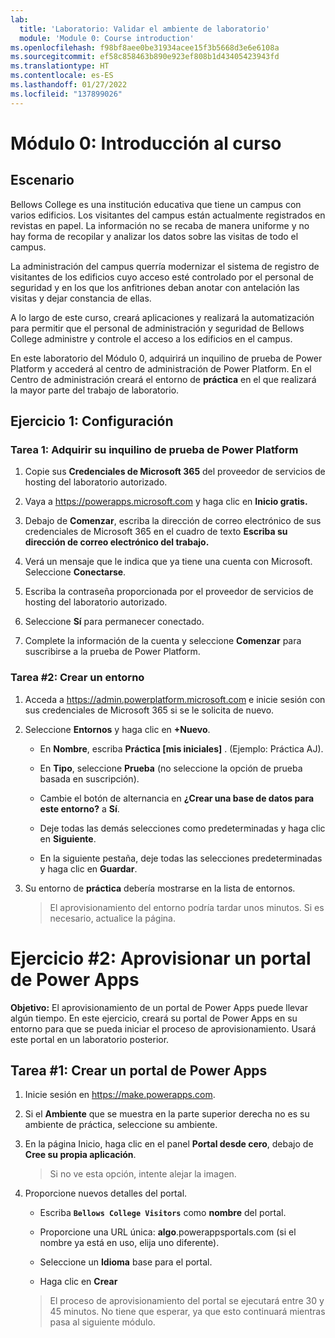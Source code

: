 ```yaml
---
lab:
  title: 'Laboratorio: Validar el ambiente de laboratorio'
  module: 'Module 0: Course introduction'
ms.openlocfilehash: f98bf8aee0be31934acee15f3b5668d3e6e6108a
ms.sourcegitcommit: ef58c858463b890e923ef808b1d43405423943fd
ms.translationtype: HT
ms.contentlocale: es-ES
ms.lasthandoff: 01/27/2022
ms.locfileid: "137899026"
---
```

<a name="module-0-course-introduction"></a>Módulo 0: Introducción al curso
=================================

<a name="scenario"></a>Escenario
--------

Bellows College es una institución educativa que tiene un campus con varios edificios. Los visitantes del campus están actualmente registrados en revistas en papel. La información no se recaba de manera uniforme y no hay forma de recopilar y analizar los datos sobre las visitas de todo el campus.

La administración del campus querría modernizar el sistema de registro de visitantes de los edificios cuyo acceso esté controlado por el personal de seguridad y en los que los anfitriones deban anotar con antelación las visitas y dejar constancia de ellas.

A lo largo de este curso, creará aplicaciones y realizará la automatización para permitir que el personal de administración y seguridad de Bellows College administre y controle el acceso a los edificios en el campus.

En este laboratorio del Módulo 0, adquirirá un inquilino de prueba de Power Platform y accederá al centro de administración de Power Platform. En el Centro de administración creará el entorno de **práctica** en el que realizará la mayor parte del trabajo de laboratorio.

## <a name="exercise-1--setup"></a>Ejercicio 1: Configuración

### <a name="task-1---acquire-your-microsoft-power-platform-trial-tenant"></a>Tarea 1: Adquirir su inquilino de prueba de Power Platform

1. Copie sus **Credenciales de Microsoft 365** del proveedor de servicios de hosting del laboratorio autorizado.

2. Vaya a <https://powerapps.microsoft.com> y haga clic en **Inicio gratis.**

3. Debajo de **Comenzar**, escriba la dirección de correo electrónico de sus credenciales de Microsoft 365 en el cuadro de texto **Escriba su dirección de correo electrónico del trabajo.**

4. Verá un mensaje que le indica que ya tiene una cuenta con Microsoft. Seleccione **Conectarse**.

5. Escriba la contraseña proporcionada por el proveedor de servicios de hosting del laboratorio autorizado. 

6. Seleccione **Sí** para permanecer conectado.

7. Complete la información de la cuenta y seleccione **Comenzar** para suscribirse a la prueba de Power Platform.  

### <a name="task-2--create-environment"></a>Tarea \#2: Crear un entorno

1. Acceda a <https://admin.powerplatform.microsoft.com> e inicie sesión con sus credenciales de Microsoft 365 si se le solicita de nuevo.

2. Seleccione **Entornos** y haga clic en **+Nuevo**.

    - En **Nombre**, escriba **Práctica [mis iniciales]** . (Ejemplo: Práctica AJ).
    
    - En **Tipo**, seleccione **Prueba** (no seleccione la opción de prueba basada en suscripción).
    
    - Cambie el botón de alternancia en **¿Crear una base de datos para este entorno?** a **Sí**.
    
    - Deje todas las demás selecciones como predeterminadas y haga clic en **Siguiente**.
    
    - En la siguiente pestaña, deje todas las selecciones predeterminadas y haga clic en **Guardar**.

3. Su entorno de **práctica** debería mostrarse en la lista de entornos. 

    > El aprovisionamiento del entorno podría tardar unos minutos. Si es necesario, actualice la página.

# <a name="exercise-2-provision-a-power-apps-portal"></a>Ejercicio \#2: Aprovisionar un portal de Power Apps

**Objetivo:** El aprovisionamiento de un portal de Power Apps puede llevar algún tiempo. En este ejercicio, creará su portal de Power Apps en su entorno para que se pueda iniciar el proceso de aprovisionamiento. Usará este portal en un laboratorio posterior.

## <a name="task-1-create-power-apps-portal"></a>Tarea \#1: Crear un portal de Power Apps

1.  Inicie sesión en <https://make.powerapps.com>.

2.  Si el **Ambiente** que se muestra en la parte superior derecha no es su ambiente de práctica, seleccione su ambiente.

3.  En la página Inicio, haga clic en el panel **Portal desde cero**, debajo de **Cree su propia aplicación**.

    > Si no ve esta opción, intente alejar la imagen.

4.  Proporcione nuevos detalles del portal.

    -   Escriba **```Bellows College Visitors```** como **nombre** del portal.

    -   Proporcione una URL única: **algo**.powerappsportals.com (si el nombre ya está en uso, elija uno diferente).

    -   Seleccione un **Idioma** base para el portal.

    -   Haga clic en **Crear**

    > El proceso de aprovisionamiento del portal se ejecutará entre 30 y 45 minutos. No tiene que esperar, ya que esto continuará mientras pasa al siguiente módulo.
